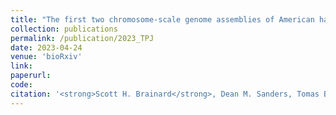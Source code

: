 ```yaml
---
title: "The first two chromosome-scale genome assemblies of American hazelnut enable comparative genomic analysis of the genus Corylus"
collection: publications
permalink: /publication/2023_TPJ
date: 2023-04-24
venue: 'bioRxiv'
link:
paperurl: 
code: 
citation: '<strong>Scott H. Brainard</strong>, Dean M. Sanders, Tomas Bruna, Shu Shenqiang, Julie C. Dawson, The first two chromosome-scale genome assemblies of American hazelnut enable comparative genomic analysis of the genus Corylus. <i>In Preparation</i> (2023)'
---
```


